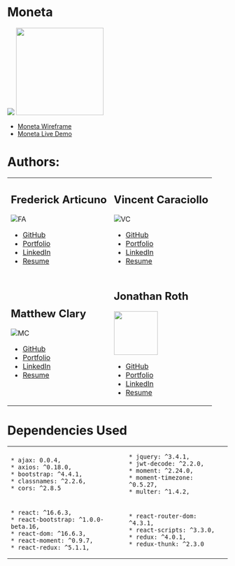 # Moneta 
![](https://github.com/vin-cent321/Moneta/blob/master/client/src/components/layout/logofinal_2.jpg)
 <img src='https://github.com/vin-cent321/Moneta/blob/master/client/src/components/layout/Moneta-qr.png' height='200px' width='200px' />
* [Moneta Wireframe](https://github.com/vin-cent321/Moneta/blob/master/client/src/components/layout/Wireframe.png)
* [Moneta Live Demo](https://mc-moneta.herokuapp.com/)
# Authors:

<table> <tr> <td>

## Frederick Articuno
![FA](https://avatars1.githubusercontent.com/u/44718784?s=100&v=4)

* [GitHub](https://github.com/fkarticuno)
* [Portfolio](https://fkarticuno.github.io/CodingPortfolio/)
* [LinkedIn](https://www.linkedin.com/in/frederick-articuno/)
* [Resume](https://fkarticuno.github.io/CodingPortfolio/Resume_DEC2019_std.pdf)

</td> <td>

## Vincent Caraciollo
![VC](https://avatars3.githubusercontent.com/u/52013834?s=100&v=4)

* [GitHub](https://github.com/vin-cent321)
* [Portfolio](https://vin-cent321.github.io/Bootstrap-Portfolio/)
* [LinkedIn](https://github.com/vin-cent321)
* [Resume](https://github.com/vin-cent321)

</td> </tr> <tr> <td>

## Matthew Clary
![MC](https://avatars2.githubusercontent.com/u/52682135?s=100&v=4)

* [GitHub](https://github.com/clarymt)
* [Portfolio](https://clarymt.github.io/portfolioUpdate1/)
* [LinkedIn](https://www.linkedin.com/in/matthew-clary-062571a7/)
* [Resume](https://clarymt.github.io/portfolioUpdate1/)

</td> <td>

## Jonathan Roth
<img src='https://avatars0.githubusercontent.com/u/32680255?s=100&v=4' height='100px' width='100px' />

* [GitHub](https://github.com/brucegenerator)
* [Portfolio](https://brucegenerator.github.io/Responsive-Portfolio/)
* [LinkedIn](https://www.linkedin.com/in/jonathan-roth-38575047/)
* [Resume](https://brucegenerator.github.io/Responsive-Portfolio/)

</td> </tr> </table>

# Dependencies Used

<table> <tr> <td>

    * ajax: 0.0.4,
    * axios: ^0.18.0,
    * bootstrap: ^4.4.1,
    * classnames: ^2.2.6,
    * cors: ^2.8.5

</td> <td>

    * jquery: ^3.4.1,
    * jwt-decode: ^2.2.0,
    * moment: ^2.24.0,
    * moment-timezone: ^0.5.27,
    * multer: ^1.4.2,

</td> </tr> <tr> <td>

    * react: ^16.6.3,
    * react-bootstrap: ^1.0.0-beta.16,
    * react-dom: ^16.6.3,
    * react-moment: ^0.9.7,
    * react-redux: ^5.1.1,

</td> <td> 

    * react-router-dom: ^4.3.1,
    * react-scripts: ^3.3.0,
    * redux: ^4.0.1,
    * redux-thunk: ^2.3.0

<td> </tr> </table>
